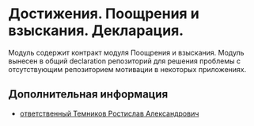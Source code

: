 # Достижения. Поощрения и взыскания. Декларация.

Модуль содержит контракт модуля Поощрения и взыскания.
Модуль вынесен в общий declaration репозиторий для решения проблемы с отсутствующим репозиторием
мотивации в некоторых приложениях.

## Дополнительная информация

- [ответственный Темников Ростислав Александрович](https://online.sbis.ru/person/9f74f32f-1fa0-48b5-be35-f2bc97db4c1a)
